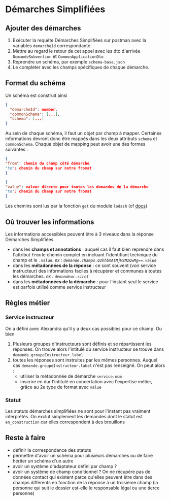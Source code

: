 # Démarches Simplifiées

## Ajouter des démarches

1. Exécuter la requête Démarches Simplifiées sur postman avec la variables `demarcheId` correspondante.
2. Mettre au regard le retour de cet appel avec les dto d'arrivée `DemandeSubvention` et `CommonApplicationDto`
3. Reprendre un schéma, par exemple `schema-base.json`
4. Le compléter avec les champs spécifiques de chaque démarche.

## Format du schéma

Un schéma est construit ainsi

```json
{
  "demarcheId": number,
  "commonSchema": [...],
  "schema": [...]
}
```

Au sein de chaque schéma, il faut un objet par champ à mapper. Certaines informations devront donc être mappés dans les deux attributs `schema` et `commonSchema`. Chaque objet de mapping peut avoir une des formes suivantes :

```json
{
"from": chemin du champ côté démarche
"to": chemin du champ sur notre fromat
}
```

```json
{
"value": valeur directe pour toutes les demandes de la démarche
"to": chemin du champ sur notre fromat
}
```

Les chemins sont lus par la fonction `get` du module `lodash` (cf [docs](https://lodash.com/docs/4.17.15#get))

## Où trouver les informations

Les informations accessibles peuvent être à 3 niveaux dans la réponse Démarches Simplifiées.

-   dans les **champs et annotations** : auquel cas il faut bien reprendre dans l'attribut `from` le chemin complet en incluant l'identifiant technique du champ et le `.value`. _ex : `demande.champs.Q2hhbXAtMjM2MzQwMg==.value`_
-   dans les **métadonnées de la réponse** : ce sont souvent (voir service instructeur) des informations faciles à récupérer et communes à toutes les démarches. _ex : `demandeur.siret`_
-   dans les **métadonnées de la démarche** : pour l'instant seul le service est parfois utilisé comme service instructeur

## Règles métier

### Service instructeur

On a défini avec Alexandra qu'il y a deux cas possibles pour ce champ. Ou bien

1. Plusieurs groupes d'instructeurs sont définis et se répartissent les réponses. On trouve alors l'intitulé du service instructeur se trouve dans `demande.groupeInstructeur.label`
2. toutes les réponses sont instruites par les mêmes personnes. Auquel cas `demande.groupeInstructeur.label` n'est pas renseigné. On peut alors :
    - utiliser la métadonnée de démarche `service.nom`
    - inscrire en dur l'intitulé en concertation avec l'expertise métier, grâce au 2e type de format avec `value`

### Statut

Les statuts démarches simplifiées ne sont pour l'instant pas vraiment interprétés. On exclut simplement les demandes dont le statut est `en_construction` car elles correspondent à des brouillons

## Reste à faire

-   définir la correspondance des statuts
-   permettre d'avoir un schéma pour plusieurs démarches ou de faire hériter un schéma d'un autre
-   avoir un système d'adaptateur défini par champ ?
-   avoir un système de champ conditionnel ? On ne récupère pas de données contact qui existent parce qu'elles peuvent être dans des champs différents en fonction de la réponse à un troisième champ (la personne qui suit le dossier est-elle le responsable légal ou une tierce personne)
